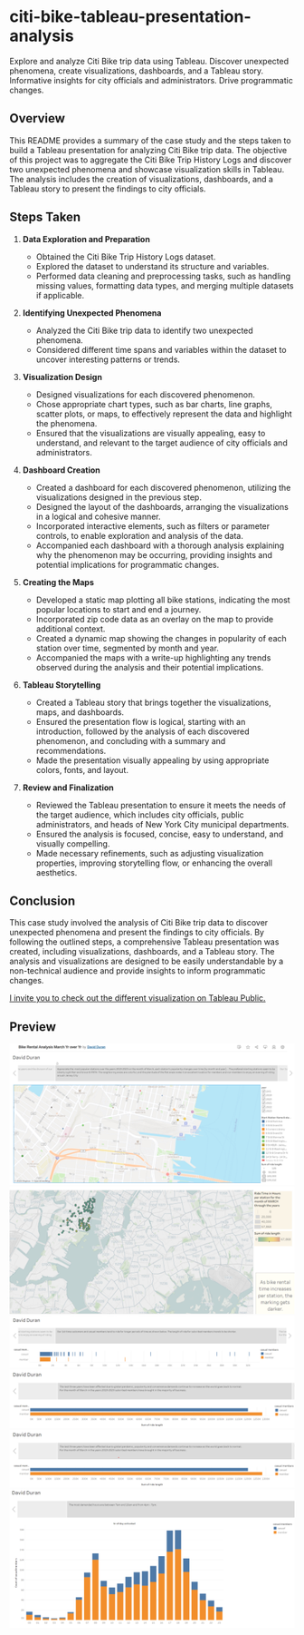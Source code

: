 # citi-bike-tableau-presentation-analysis
Explore and analyze Citi Bike trip data using Tableau. Discover unexpected phenomena, create visualizations, dashboards, and a Tableau story. Informative insights for city officials and administrators. Drive programmatic changes.

## Overview
This README provides a summary of the case study and the steps taken to build a Tableau presentation for analyzing Citi Bike trip data. The objective of this project was to aggregate the Citi Bike Trip History Logs and discover two unexpected phenomena and showcase visualization skills in Tableau. The analysis includes the creation of visualizations, dashboards, and a Tableau story to present the findings to city officials.

## Steps Taken

1. **Data Exploration and Preparation**
   - Obtained the Citi Bike Trip History Logs dataset.
   - Explored the dataset to understand its structure and variables.
   - Performed data cleaning and preprocessing tasks, such as handling missing values, formatting data types, and merging multiple datasets if applicable.
   
2. **Identifying Unexpected Phenomena**
   - Analyzed the Citi Bike trip data to identify two unexpected phenomena.
   - Considered different time spans and variables within the dataset to uncover interesting patterns or trends.
   
3. **Visualization Design**
   - Designed visualizations for each discovered phenomenon.
   - Chose appropriate chart types, such as bar charts, line graphs, scatter plots, or maps, to effectively represent the data and highlight the phenomena.
   - Ensured that the visualizations are visually appealing, easy to understand, and relevant to the target audience of city officials and administrators.

4. **Dashboard Creation**
   - Created a dashboard for each discovered phenomenon, utilizing the visualizations designed in the previous step.
   - Designed the layout of the dashboards, arranging the visualizations in a logical and cohesive manner.
   - Incorporated interactive elements, such as filters or parameter controls, to enable exploration and analysis of the data.
   - Accompanied each dashboard with a thorough analysis explaining why the phenomenon may be occurring, providing insights and potential implications for programmatic changes.

5. **Creating the Maps**
   - Developed a static map plotting all bike stations, indicating the most popular locations to start and end a journey.
   - Incorporated zip code data as an overlay on the map to provide additional context.
   - Created a dynamic map showing the changes in popularity of each station over time, segmented by month and year.
   - Accompanied the maps with a write-up highlighting any trends observed during the analysis and their potential implications.

6. **Tableau Storytelling**
   - Created a Tableau story that brings together the visualizations, maps, and dashboards.
   - Ensured the presentation flow is logical, starting with an introduction, followed by the analysis of each discovered phenomenon, and concluding with a summary and recommendations.
   - Made the presentation visually appealing by using appropriate colors, fonts, and layout.

7. **Review and Finalization**
   - Reviewed the Tableau presentation to ensure it meets the needs of the target audience, which includes city officials, public administrators, and heads of New York City municipal departments.
   - Ensured the analysis is focused, concise, easy to understand, and visually compelling.
   - Made necessary refinements, such as adjusting visualization properties, improving storytelling flow, or enhancing the overall aesthetics.

## Conclusion
This case study involved the analysis of Citi Bike trip data to discover unexpected phenomena and present the findings to city officials. By following the outlined steps, a comprehensive Tableau presentation was created, including visualizations, dashboards, and a Tableau story. The analysis and visualizations are designed to be easily understandable by a non-technical audience and provide insights to inform programmatic changes.

[I invite you to check out the different visualization on Tableau Public.](https://public.tableau.com/app/profile/david.duran1903/viz/BikeRentalAnalysisMarchYroverYr/DavidDuran)

## Preview
![Visualization Example](images/map.png)
![Visualization Example](images/map2.png)
![Visualization Example](images/map3.png)
![Visualization Example](images/map4.png)
![Visualization Example](images/map5.png)
![Visualization Example](images/map6.png)